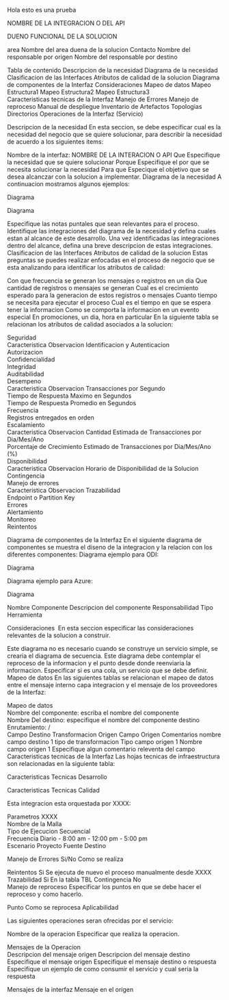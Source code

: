 
Hola esto es una prueba 


NOMBRE DE LA INTEGRACION O DEL API

DUENO FUNCIONAL DE LA SOLUCION

area	Nombre del area duena de la solucion
Contacto	Nombre del responsable por origen
Nombre del responsable por destino

Tabla de contenido
Descripcion de la necesidad
Diagrama de la necesidad
Clasificacion de las Interfaces
Atributos de calidad de la solucion
Diagrama de componentes de la Interfaz
Consideraciones
Mapeo de datos
	Mapeo Estructura1
	Mapeo Estructura2
	Mapeo Estructura3	
Caracteristicas tecnicas de la Interfaz
Manejo de Errores
Manejo de reproceso
Manual de despliegue
Inventario de Artefactos
Topologias
Directorios
Operaciones de la Interfaz (Servicio)


Descripcion de la necesidad
En esta seccion, se debe especificar cual es la necesidad del negocio que se quiere solucionar, para describir la necesidad de acuerdo a los siguientes items:

Nombre de la interfaz:	NOMBRE DE LA INTERACION O API
Que	Especifique la necesidad que se quiere solucionar
Porque	Especifique el por que se necesita solucionar la necesidad
Para que	Especique el objetivo que se desea alcanczar con la solucion a implementar.
Diagrama de la necesidad
A continuacion mostramos algunos ejemplos:

Diagrama

Diagrama

Especifique las notas puntales que sean relevantes para el proceso.
Identifique las integraciones del diagrama de la necesidad y defina cuales estan al alcance de este desarrollo.
Una vez identificadas las integraciones dentro del alcance, defina una breve descripcion de estas integraciones.
Clasificacion de las Interfaces
Atributos de calidad de la solucion
Estas preguntas se puedes realizar enfocadas en el proceso de negocio que se esta analizando para identificar los atributos de calidad:

Con que frecuencia se generan los mensajes o registros en un dia
Que cantidad de registros o mensajes se generan
Cual es el crecimiento esperado para la generacion de estos registros o mensajes
Cuanto tiempo se necesita para ejecutar el proceso
Cual es el tiempo en que se espera tener la informacion
Como se comporta la informacion en un evento especial En promociones, un dia, hora en particular
En la siguiente tabla se relacionan los atributos de calidad asociados a la solucion:

Seguridad		
Caracteristica	Observacion	
Identificacion y Autenticacion		
Autorizacion		
Confidencialidad		
Integridad		
Auditabilidad		
Desempeno		
Caracteristica	Observacion	
Transacciones por Segundo		
Tiempo de Respuesta Maximo en Segundos		
Tiempo de Respuesta Promedio en Segundos		
Frecuencia		
Registros entregados en orden		
Escalamiento		
Caracteristica	Observacion	
Cantidad Estimada de Transacciones por Dia/Mes/Ano		
Porcentaje de Crecimiento Estimado de Transacciones por Dia/Mes/Ano (%)		
Disponibilidad		
Caracteristica	Observacion	
Horario de Disponibilidad de la Solucion		
Contingencia		
Manejo de errores		
Caracteristica	Observacion	
Trazabilidad		
Endpoint o Partition Key		
Errores		
Alertamiento		
Monitoreo		
Reintentos		


Diagrama de componentes de la Interfaz
En el siguiente diagrama de componentes se muestra el diseno de la integracion y la relacion con los diferentes componentes: Diagrama ejemplo para ODI:

Diagrama

Diagrama ejemplo para Azure:

Diagrama

Nombre Componente	Descripcion del componente	Responsabilidad	Tipo	Herramienta

Consideraciones
​ En esta seccion especificar las consideraciones relevantes de la solucion a construir.

Este diagrama no es necesario cuando se construye un servicio simple, se crearia el diagrama de secuencia.
Este diagrama debe contemplar el reproceso de la informacion y el punto desde donde reenviaria la informacion.
Especificar si es una cola, un servicio que se debe definir.
Mapeo de datos
En las siguientes tablas se relacionan el mapeo de datos entre el mensaje interno capa integracion y el mensaje de los proveedores de la Interfaz:

Mapeo de datos				
Nombre del componente: escriba el nombre del componente				
Nombre Del destino: especifique el nombre del componente destino				
Enrutamiento: /				
Campo Destino	Transformacion	Origen	Campo Origen	Comentarios
nombre campo destino 1	tipo de transformacion	Tipo campo origen 1	Nombre campo origen 1	Especifique algun comentario releventa del campo
Caracteristicas tecnicas de la Interfaz
Las hojas tecnicas de infraestructura son relacionadas en la siguiente tabla:

Caracteristicas Tecnicas Desarrollo						

Caracteristicas Tecnicas Calidad						


Esta integracion esta orquestada por XXXX:

Parametros XXXX			
Nombre de la Malla	
Tipo de Ejecucion	Secuencial		
Frecuencia	Diario - 8:00 am - 12:00 pm - 5:00 pm		
Escenario	Proyecto	Fuente	Destino

Manejo de Errores
Si/No	Como se realiza

Reintentos	Si	Se ejecuta de nuevo el proceso manualmente desde XXXX
Trazabilidad	Si	En la tabla TBL
Contingencia	No	
Manejo de reproceso
Especificar los puntos en que se debe hacer el reproceso y como hacerlo.

Punto	Como se reprocesa	Aplicabilidad

Las siguientes operaciones seran ofrecidas por el servicio:

Nombre de la operacion
Especificar que realiza la operacion.

Mensajes de la Operacion	
Descripcion del mensaje origen	Descripcion del mensaje destino
Especifique el mensaje origen	Especifique el mensaje destino o respuesta
Especifique un ejemplo de como consumir el servicio y cual seria la respuesta

Mensajes de la interfaz
Mensaje en el origen
